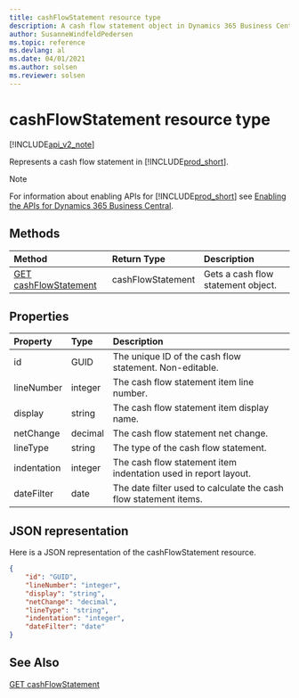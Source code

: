 ```yaml
---
title: cashFlowStatement resource type  
description: A cash flow statement object in Dynamics 365 Business Central.
author: SusanneWindfeldPedersen
ms.topic: reference
ms.devlang: al
ms.date: 04/01/2021
ms.author: solsen
ms.reviewer: solsen
---
```


# cashFlowStatement resource type

[!INCLUDE[api_v2_note](../../../includes/api_v2_note.md)]

<!-- START>DO_NOT_EDIT -->
<!-- IMPORTANT:Do not edit any of the content between here and the END>DO_NOT_EDIT. -->
Represents a cash flow statement in [!INCLUDE[prod_short](../../../includes/prod_short.md)].

> [!NOTE]
> For information about enabling APIs for [!INCLUDE[prod_short](../../../includes/prod_short.md)] see [Enabling the APIs for Dynamics 365 Business Central](../enabling-apis-for-dynamics-nav.md).

## Methods

| Method | Return Type|Description |
|:--------------------|:-----------|:-------------------------|
|[GET cashFlowStatement](../api/dynamics_cashflowstatement_get.md)|cashFlowStatement|Gets a cash flow statement object.|



## Properties

| Property           | Type   |Description     |
|:-------------------|:-------|:---------------|
|id|GUID|The unique ID of the cash flow statement. Non-editable.|
|lineNumber|integer|The cash flow statement item line number.|
|display|string|The cash flow statement item display name.|
|netChange|decimal|The cash flow statement net change. |
|lineType|string|The type of the cash flow statement.|
|indentation|integer|The cash flow statement item indentation used in report layout.|
|dateFilter|date|The date filter used to calculate the cash flow statement items.|

## JSON representation

Here is a JSON representation of the cashFlowStatement resource.


```json
{
    "id": "GUID",
    "lineNumber": "integer",
    "display": "string",
    "netChange": "decimal",
    "lineType": "string",
    "indentation": "integer",
    "dateFilter": "date"
}
```
<!-- IMPORTANT: END>DO_NOT_EDIT -->



## See Also
[GET cashFlowStatement](../api/dynamics_cashFlowStatement_Get.md)

